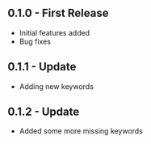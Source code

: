 ## 0.1.0 - First Release
* Initial features added
* Bug fixes

## 0.1.1 - Update
* Adding new keywords

## 0.1.2 - Update
* Added some more missing keywords